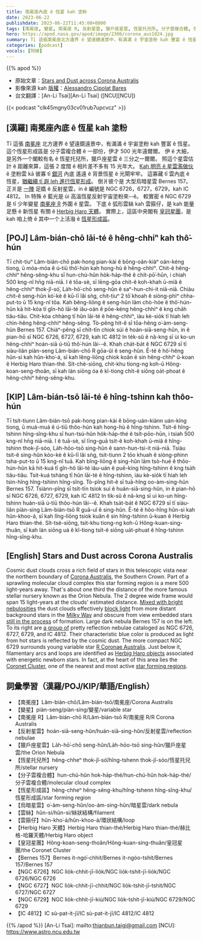 ```yaml
---
title: 南冕座內底 ê 恆星 kah 塗粉
date: 2023-06-22
publishdate: 2023-06-22T11:45:00+0800
tags: [南冕座, 變星, 南冕座 R, 反射星雲, 獵戶座星雲, 恆星托兒所, 分子雲複合體, 恆星形成區, 烏暗星雲, Bernes 157, NGC 6726, NGC 6727, NGC 6729, IC 4812, Herbig Haro 天體, 皇冠星團, 雲絲, 雲箍仔]
hero: https://apod.nasa.gov/apod/image/2306/corona_aus1024.jpg
summary: Tī 這張南冕座北方邊界 ê 望遠鏡遠景中，有滿滿 ê 宇宙塗粉 kah 豐富 ê 恆星。
categories: [podcast]
vocals: [阿綠]
---
```


{{% apod %}}

- 原始文章：[Stars and Dust across Corona Australis](https://apod.nasa.gov/apod/ap230622.html)
- 影像來源 kah [版權][copyright]：[Alessandro Cipolat Bares](https://www.juzaphoto.com/galleria.php?cat=6&srt=mcommento&show=1&tempo=&l=it)
- 台文翻譯：[An-Li Tsai][An-Li Tsai] ([NCU][NCU])

{{< podcast "clk45mgny03cv01rub7upcvcz" >}}

## [漢羅] 南冕座內底 ê 恆星 kah 塗粉
Tī 這張 [南冕座][Corona Australis] 北方邊界 ê 望遠鏡遠景中，有滿滿 ê 宇宙塗粉 kah 豐富 ê 恆星。
這个恆星形成區是 分子雲複合體 ê 一部份，伊才 500 光年遠爾爾。
伊 ê 大細，是另外一个閣較有名 ê 恆星托兒所，獵戶座星雲 ê 三分之一爾爾。
照這个星雲估計 ê 距離來算，這張 2 度闊 ê 相片差不多有 15 光年大。
[Kah 明亮 ê 星雲濫做伙][Mixed with bright nebulosities] ê 塗粉雲 kā 彼寡 tī [銀河][Milky Way] 內底 遙遠 ê 背景恆星 ê 光閘牢牢。
這寡藏 tī 雲內底 ê 恆星，[猶繼續 tī 遐 leh 進行恆星形成][still in the process]。
倒爿彼个是 大型烏暗星雲 Bernes 157。
正爿是 [一陣][a group of] 足媠 ê 反射星雲，in ê 編號是 NGC 6726，6727，6729，kah IC 4812。
In 特殊 ê 藍光是 ùi 高溫恆星反射宇宙塗粉來--ê。
較實密 ê NGC 6729 是 tī 少年變星 [南冕座 R][R Coronae Australis] 外圍 ê 星雲。
下底 ê 弧形雲絲 kah 雲箍仔，是 kah 能量足懸 ê 新恆星 有關 ê [Herbig Haro 天體][Herbig Haro objects]。
實際上，這區中央閣有 [皇冠星團][Coronet Cluster]，是 kah 咱上倚 ê 其中一个上活潑 ê [恆星形成區][star forming regions]。

## [POJ] Lâm-bián-chō lāi-té ê hêng-chhiⁿ kah thô͘-hún
Tī chit-tiuⁿ Lâm-bián-chō pak-hong pian-kài ê bōng-oán-kiàⁿ oán-kéng tiong, ū móa-móa ê ú-tiū thô͘-hún kah hong-hù ê hêng-chhiⁿ.
Chit-ê hêng-chhiⁿ hêng-sêng-khu sī hun-chú-hûn ho̍k-ha̍p-thé ê chi̍t-pō͘-hūn, i chiah 500 kng-nî hn̄g niā-niā.
I ê tōa-sè, sī lēng-gōa chi̍t-ê koh-khah ū-miâ ê hêng-chhiⁿ thok-jî-só͘, La̍h-hō͘-chō seng-hûn ê saⁿ-hun-chi-it niā-niā.
Chiàu chit-ê seng-hûn kó͘-kè ê kū-lī lâi sǹg, chit-tiuⁿ 2 tō͘ khoah ê siòng-phìⁿ chha-put-to ū 15 kng-nî tōa.
Kah bêng-liōng ê seng-hûn lām chò-hóe ê thô͘-hún-hûn kā hit-kóa tī gîn-hô lāi-té iâu-oán ê pōe-kéng hêng-chhiⁿ ê kng cha̍h tiâu-tiâu.
Chit-kóa chhàng tī hûn lāi-té ê hêng-chhiⁿ, iáu kè-sio̍k tī hiah leh chìn-hêng hêng-chhiⁿ hêng-sêng.
Tò-pêng hit-ê sī tōa-hêng o͘-àm-seng-hûn Bernes 157.
Chiàⁿ-pêng sī chi̍t-tīn chiok súi ê hoán-siā-seng-hûn, in ê pian-hō sī NGC 6726, 6727, 6729, kah IC 4812
In te̍k-sû ê nâ-kng sī ùi ko-un hêng-chhiⁿ hoán-siā ú-tiū thô͘-hún lâi--ê.
Khah cha̍t-ba̍t ê NGC 6729 sī tī siàu-liân piàn-seng Lâm-bián-chō R gōa-ûi ê seng-hûn.
Ē-té ê hô͘-hêng hûn-si kah hûn-kho͘-á, sī kah lêng-liōng chiok koân ê sin hêng-chhiⁿ ū-koan ê Herbig Haro thian-thé.
Si̍t-chè-siōng, chit-khu tiong-ng koh-ū Hông-koan-seng-thoân, sī kah lán siōng óa ê kî-tiong chi̍t-ê siōng oa̍t-phoat ê hêng-chhiⁿ hêng-sêng-khu.

## [KIP] Lâm-bián-tsō lāi-té ê hîng-tshinn kah thôo-hún
Tī tsit-tiunn Lâm-bián-tsō pak-hong pian-kài ê bōng-uán-kiànn uán-kíng tiong, ū muá-muá ê ú-tiū thôo-hún kah hong-hù ê hîng-tshinn.
Tsit-ê hîng-tshinn hîng-sîng-khu sī hun-tsú-hûn ho̍k-ha̍p-thé ê tsi̍t-pōo-hūn, i tsiah 500 kng-nî hn̄g niā-niā.
I ê tuā-sè, sī līng-guā tsi̍t-ê koh-khah ū-miâ ê hîng-tshinn thok-jî-sóo, La̍h-hōo-tsō sing-hûn ê sann-hun-tsi-it niā-niā.
Tsiàu tsit-ê sing-hûn kóo-kè ê kū-lī lâi sǹg, tsit-tiunn 2 tōo khuah ê siòng-phìnn tsha-put-to ū 15 kng-nî tuā.
Kah bîng-liōng ê sing-hûn lām tsò-hué ê thôo-hún-hûn kā hit-kuá tī gîn-hô lāi-té iâu-uán ê puē-kíng hîng-tshinn ê kng tsa̍h tiâu-tiâu.
Tsit-kuá tshàng tī hûn lāi-té ê hîng-tshinn, iáu kè-sio̍k tī hiah leh tsìn-hîng hîng-tshinn hîng-sîng.
Tò-pîng hit-ê sī tuā-hîng oo-àm-sing-hûn Bernes 157.
Tsiànn-pîng sī tsi̍t-tīn tsiok suí ê huán-siā-sing-hûn, in ê pian-hō sī NGC 6726, 6727, 6729, kah IC 4812
In ti̍k-sû ê nâ-kng sī uì ko-un hîng-tshinn huán-siā ú-tiū thôo-hún lâi--ê.
Khah tsa̍t-ba̍t ê NGC 6729 sī tī siàu-liân piàn-sing Lâm-bián-tsō R guā-uî ê sing-hûn.
Ē-té ê hôo-hîng hûn-si kah hûn-khoo-á, sī kah lîng-liōng tsiok kuân ê sin hîng-tshinn ū-kuan ê Herbig Haro thian-thé.
Si̍t-tsè-siōng, tsit-khu tiong-ng koh-ū Hông-kuan-sing-thuân, sī kah lán siōng uá ê kî-tiong tsi̍t-ê siōng ua̍t-phuat ê hîng-tshinn hîng-sîng-khu.

## [English] Stars and Dust across Corona Australis
Cosmic dust clouds cross a rich field of stars in this telescopic vista near the northern boundary of [Corona Australis][Corona Australis], the Southern Crown.
Part of a sprawling molecular cloud complex this star forming region is a mere 500 light-years away.
That's about one third the distance of the more famous stellar nursery known as the Orion Nebula.
The 2 degree wide frame would span 15 light-years at the clouds' estimated distance.
[Mixed with bright nebulosities][Mixed with bright nebulosities] the dust clouds effectively [block light][block light] from more distant background stars in the [Milky Way][Milky Way] and obscure from view embedded stars [still in the process][still in the process] of formation.
Large dark nebula Bernes 157 is on the left.
To its right are [a group of][a group of] pretty reflection nebulae cataloged as NGC 6726, 6727, 6729, and IC 4812.
Their characteristic blue color is produced as light from hot stars is reflected by the cosmic dust.
The more compact NGC 6729 surrounds young variable star [R Coronae Australis][R Coronae Australis].
Just below it, filamentary arcs and loops are identified as [Herbig Haro objects][Herbig Haro objects] associated with energetic newborn stars.
In fact, at the heart of this area lies the [Coronet Cluster][Coronet Cluster], one of the nearest and most active [star forming regions][star forming regions].

## 詞彙學習（漢羅/POJ/KIP/華語/English）
- 【南冕座】Lâm-bián-chō/Lâm-bián-tsō/南冕座/Corona Australis
- 【變星】piàn-seng/piàn-sing/變星/variable star
- 【南冕座 R】Lâm-bián-chō R/Lâm-bián-tsō R/南冕座 R/R Corona Australis
- 【反射星雲】hoán-siā-seng-hûn/huán-siā-sing-hûn/反射星雲/reflection nebulae
- 【獵戶座星雲】La̍h-hō͘-chō seng-hûn/La̍h-hōo-tsō sing-hûn/獵戶座星雲/the Orion Nebula
- 【恆星托兒所】hêng-chheⁿ thok-jî-só͘/hîng-tshenn thok-jî-sóo/恆星托兒所/stellar nursery
- 【分子雲複合體】hun-chú-hûn hok-ha̍p-thé/hun-chú-hûn hok-ha̍p-thé/分子雲複合體/molecular cloud complex
- 【恆星形成區】hêng-chheⁿ hêng-sêng-khu/hîng-tshenn hîng-sîng-khu/恆星形成區/star forming region
- 【烏暗星雲】o͘-àm-seng-hûn/oo-àm-sing-hûn/暗星雲/dark nebula
- 【雲絲】hûn-si/hûn-si/絲狀結構/filament
- 【雲箍仔】hûn-kho͘-á/hûn-khoo-á/環狀結構/loop
- 【Herbig Haro 天體】Herbig Haro thian-thé/Herbig Haro thian-thé/赫比格-哈羅天體/Herbig Haro object
- 【皇冠星團】Hông-koan-seng-thoân/Hông-kuan-sing-thuân/皇冠星團/the Coronet Cluster
- 【Bernes 157】Bernes it-ngó͘-chhit/Bernes it-ngóo-tshit/Bernes 157/Bernes 157
- 【NGC 6726】NGC lio̍k-chhit-jī-lio̍k/NGC lio̍k-tshit-jī-lio̍k/NGC 6726/NGC 6726
- 【NGC 6727】NGC lio̍k-chhit-jī-chhit/NGC lio̍k-tshit-jī-tshit/NGC 6727/NGC 6727
- 【NGC 6729】NGC lio̍k-chhit-jī-kiú/NGC lio̍k-tshit-jī-kiú/NGC 6729/NGC 6729
- 【IC 4812】IC sù-pat-it-jī/IC sù-pat-it-jī/IC 4812/IC 4812

{{% /apod %}}
[An-Li Tsai]: mailto:thianbun.taigi@gmail.com
[NCU]: https://www.astro.ncu.edu.tw

[copyright]: https://apod.nasa.gov/apod/fap/lib/about_apod.html#srapply
[License]: https://creativecommons.org/licenses/by/2.0/

[Corona Australis]:http://www.botproductions.com/stellar/corona_australis.html
[Mixed with bright nebulosities]:https://ui.adsabs.harvard.edu/abs/1977A%26AS...29...65B/abstract
[block light]:https://apod.nasa.gov/apod/ap090425.html
[Milky Way]:http://members.nova.org/~sol/chview/chv5.htm
[still in the process]:http://arxiv.org/abs/1211.6945
[a group of]:https://apod.nasa.gov/apod/image/0407/ngc6726_wide_tanlbl1.jpg
[R Coronae Australis]:http://www.solstation.com/stars/r-coraus.htm
[Herbig Haro objects]:https://apod.nasa.gov/apod/ap111027.html
[Coronet Cluster]:https://chandra.harvard.edu/photo/2007/coronet/
[star forming regions]:https://ui.adsabs.harvard.edu/abs/2008hsf2.book..735N/abstract

